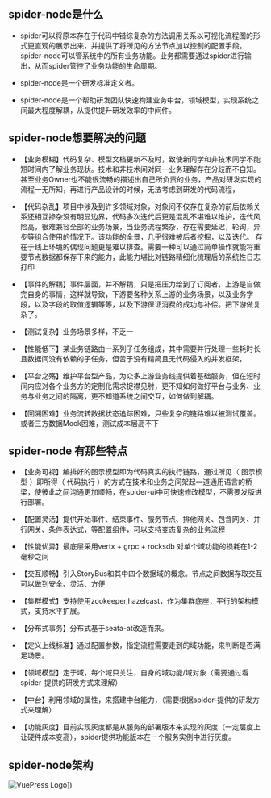 ## spider-node是什么
- spider可以将原本存在于代码中错综复杂的方法调用关系以可视化流程图的形式更直观的展示出来，并提供了将所见的方法节点加以控制的配置手段。spider-node可以管系统中的所有业务功能。业务都需要通过spider进行输出，从而spider管控了业务功能的生命周期。
  
- spider-node是一个研发标准定义者。
  
- spider-node是一个帮助研发团队快速构建业务中台，领域模型，实现系统之间最大程度解耦，从提供提升研发效率的中间件。

## spider-node想要解决的问题

- 【业务模糊】代码复杂、模型文档更新不及时，致使新同学和非技术同学不能短时间内了解业务现状。技术和非技术间对同一业务理解存在分歧而不自知。甚至业务Owner也不能很流畅的描述出自己所负责的业务，产品对研发实现的流程一无所知，再进行产品设计的时候，无法考虑到研发的代码流程，
  
- 【代码杂乱】项目中涉及到许多领域对象，对象间不仅存在复杂的前后依赖关系还相互掺杂没有明显边界，代码多次迭代后更是混乱不堪难以维护，迭代风险高，很难兼容全部的业务场景，当业务流程繁杂，存在需要延迟，轮询，异步等组合使用的情况下。该功能的全景，几乎很难被后者挖掘，以及迭代。
  存在于线上环境的偶现问题更是难以排查。需要一种可以通过简单操作就能将重要节点数据都保存下来的能力，此能力堪比对链路精细化梳理后的系统性日志打印
  
- 【事件的解耦】事件层面，并不解耦，只是把压力给到了订阅者，上游是自做完自身的事情，这样就导致，下游要各种关系上游的业务场景，以及业务字段，以及字段的取值逻辑等等，以及下游保证消费的成功与补偿。把下游做复杂了。
  
- 【测试复杂】业务场景多样，不乏一
  
- 【性能低下】某业务链路由一系列子任务组成，其中需要并行处理一些耗时长且数据间没有依赖的子任务，但苦于没有精简且无代码侵入的并发框架，
  
- 【平台之殇】维护平台型产品，为众多上游业务线提供着基础服务，但在短时间内应对各个业务方的定制化需求捉襟见肘，更不知如何做好平台与业务、业务与业务之间的隔离，更不知道系统之间交互，如何做到解耦。
  
- 【回溯困难】业务流转数据状态追踪困难，只些复杂的链路难以被测试覆盖。或者三方数据Mock困难，测试成本居高不下


## spider-node 有那些特点

- 【业务可视】编排好的图示模型即为代码真实的执行链路，通过所见（ 图示模型 ）即所得（ 代码执行 ）的方式在技术和业务之间架起一道通用语言的桥梁，使彼此之间沟通更加顺畅，在spider-ui中可快速修改模型，不需要发版进行部署。
  
- 【配置灵活】提供开始事件、结束事件、服务节点、排他网关、包含网关、并行网关、条件表达式，等配置组件，可以支持变态复杂的业务流程
  
- 【性能优异】最底层采用vertx + grpc + rocksdb 对单个域功能的损耗在1-2毫秒之间
  
- 【交互顺畅】引入StoryBus和其中四个数据域的概念。节点之间数据存取交互可以做到安全、灵活、方便
  
- 【集群模式】支持使用zookeeper,hazelcast，作为集群底座，平行的架构模式，支持水平扩展。
  
- 【分布式事务】分布式基于seata-at改造而来。
  
- 【定义上线标准】通过配置参数，指定流程需要走到的域功能，来判断是否满足场景。
  
- 【领域模型】定于域，每个域只关注，自身的域功能/域对象（需要通过看spider-提供的研发方式来理解）
  
- 【中台】利用领域的属性，来搭建中台能力，（需要根据spider-提供的研发方式来理解）
  
- 【功能灰度】目前实现灰度都是从服务的部署版本来实现的灰度（一定层度上让硬件成本变高），spider提供功能版本在一个服务实例中进行灰度。
## spider-node架构
![VuePress Logo]([[/images/spider-framework.png](https://spider-node.oss-cn-beijing.aliyuncs.com/img/spider-framework.png))])
